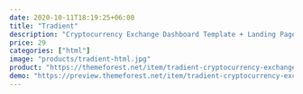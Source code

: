 ```yaml
---
date: 2020-10-11T18:19:25+06:00
title: "Tradient"
description: "Cryptocurrency Exchange Dashboard Template + Landing Page"
price: 29
categories: ["html"]
image: "products/tradient-html.jpg"
product: "https://themeforest.net/item/tradient-cryptocurrency-exchange-dashboard-template/24890682"
demo: "https://preview.themeforest.net/item/tradient-cryptocurrency-exchange-dashboard-template/full_screen_preview/24890682"
---
```


